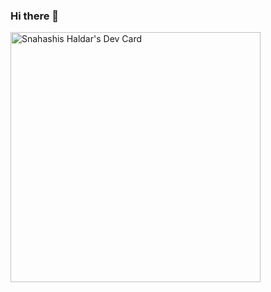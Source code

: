 ### Hi there 👋

<!--
**Snahashis93/Snahashis93** is a ✨ _special_ ✨ repository because its `README.md` (this file) appears on your GitHub profile.

Here are some ideas to get you started:

- 🔭 I’m currently working on ...
- 🌱 I’m currently learning ...
- 👯 I’m looking to collaborate on ...
- 🤔 I’m looking for help with ...
- 💬 Ask me about ...
- 📫 How to reach me: ...
- 😄 Pronouns: ...
- ⚡ Fun fact: ...
-->
<a href="https://app.daily.dev/Snahashis"><img src="https://api.daily.dev/devcards/e3ac78187dab4eca932dca576b5cac69.png?r=w33" width="400" alt="Snahashis Haldar's Dev Card"/></a>
